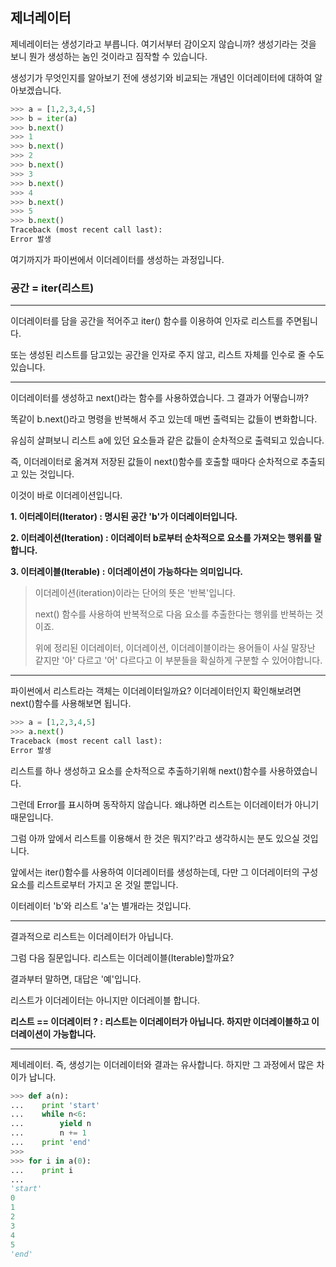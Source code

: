 ## 제너레이터
제네레이터는 생성기라고 부릅니다. 여기서부터 감이오지 않습니까?
생성기라는 것을 보니 뭔가 생성하는 놈인 것이라고 짐작할 수 있습니다.

생성기가 무엇인지를 알아보기 전에 생성기와 비교되는 개념인 이더레이터에 대하여 알아보겠습니다.
```python
>>> a = [1,2,3,4,5]
>>> b = iter(a)
>>> b.next()
>>> 1
>>> b.next()
>>> 2
>>> b.next()
>>> 3
>>> b.next()
>>> 4
>>> b.next()
>>> 5
>>> b.next()
Traceback (most recent call last):
Error 발생
```
여기까지가 파이썬에서 이더레이터를 생성하는 과정입니다.
### **공간 = iter(리스트)**
- - -
이더레이터를 담을 공간을 적어주고 iter() 함수를 이용하여 인자로 리스트를 주면됩니다.

또는 생성된 리스트를 담고있는 공간을 인자로 주지 않고, 리스트 자체를 인수로 줄 수도 있습니다.
- - -
이더레이터를 생성하고 next()라는 함수를 사용하였습니다. 그 결과가 어떻습니까?

똑같이 b.next()라고 명령을 반복해서 주고 있는데 매번 출력되는 값들이 변화합니다.

유심히 살펴보니 리스트 a에 있던 요소들과 같은 값들이 순차적으로 출력되고 있습니다.

즉, 이더레이터로 옮겨져 저장된 값들이 next()함수를 호출할 때마다 순차적으로 추출되고 있는 것입니다.

이것이 바로 이더레이션입니다.

**1. 이터레이터(Iterator) : 명시된 공간 'b'가 이더레이터입니다.**

**2. 이터레이션(Iteration) : 이더레이터 b로부터 순차적으로 요소를 가져오는 행위를 말합니다.**

**3. 이터레이블(Iterable) : 이더레이션이 가능하다는 의미입니다.**

> 이더레이션(iteration)이라는 단어의 뜻은 '반복'입니다.
>
> next() 함수를 사용하여 반복적으로 다음 요소를 추출한다는 행위를 반복하는 것이죠.
>
> 위에 정리된 이더레이터, 이더레이션, 이더레이블이라는 용어들이 사실 말장난 같지만 '아' 다르고 '어' 다르다고 이 부분들을 확실하게 구분할 수 있어야합니다.

- - -
파이썬에서 리스트라는 객체는 이더레이터일까요? 이더레이터인지 확인해보려면 next()함수를 사용해보면 됩니다.
```python
>>> a = [1,2,3,4,5]
>>> a.next()
Traceback (most recent call last):
Error 발생
```
리스트를 하나 생성하고 요소를 순차적으로 추출하기위해 next()함수를 사용하였습니다.

그런데 Error를 표시하며 동작하지 않습니다. 왜냐하면 리스트는 이더레이터가 아니기 때문입니다.

그럼 아까 앞에서 리스트를 이용해서 한 것은 뭐지?'라고 생각하시는 분도 있으실 것입니다.

앞에서는 iter()함수를 사용하여 이더레이터를 생성하는데, 다만 그 이더레이터의 구성요소를 리스트로부터 가지고 온 것일 뿐입니다.

이터레이터 'b'와 리스트 'a'는 별개라는 것입니다.
- - -
결과적으로 리스트는 이더레이터가 아닙니다.

그럼 다음 질문입니다. 리스트는 이더레이블(Iterable)할까요?

결과부터 말하면, 대답은 '예'입니다.

리스트가 이더레이터는 아니지만 이더레이블 합니다.

**리스트 == 이더레이터 ? : 리스트는 이더레이터가 아닙니다. 하지만 이더레이블하고 이더레이션이 가능합니다.**
- - -
제네레이터. 즉, 생성기는 이더레이터와 결과는 유사합니다. 하지만 그 과정에서 많은 차이가 납니다.
```python
>>> def a(n):
...    print 'start'
...    while n<6:
...        yield n
...        n += 1
...    print 'end'
>>>
>>> for i in a(0):
...    print i
...
'start'
0
1
2
3
4
5
'end'
```